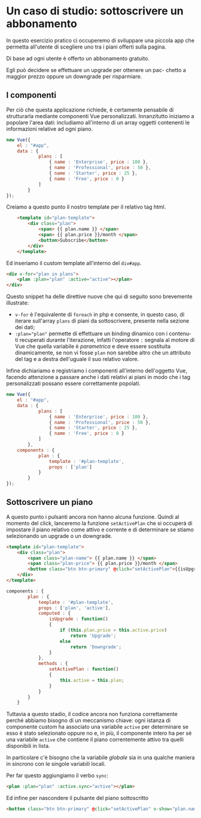 # Un caso di studio: sottoscrivere un abbonamento

In questo esercizio pratico ci occuperemo di sviluppare una
piccola app che permetta all'utente di scegliere uno tra
i piani offerti sulla pagina.

Di base ad ogni utente è offerto un abbonamento gratuito.

Egli può decidere se effettuare un upgrade per ottenere un pac-
chetto a maggior prezzo oppure un downgrade per risparmiare.

## I componenti

Per ciò che questa applicazione richiede, è certamente pensabile
di strutturarla mediante componenti Vue personalizzati. Innanzitutto
iniziamo a popolare l'area dati: includiamo all'interno di un array
oggetti contenenti le informazioni relative ad ogni piano.

```javascript
new Vue({
	el : "#app",
	data : {
			plans : [
				{ name : 'Enterprise', price : 100 },
				{ name : 'Professional', price : 50 },
				{ name : 'Starter', price : 25 },
				{ name : 'Free', price : 0 }
			]
		}
});
```

Creiamo a questo punto il nostro template per il relativo tag html.

```html
	<template id="plan-template">
		<div class="plan">
			<span> {{ plan.name }} </span>
			<span> {{ plan.price }}/month </span>
			<button>Subscribe</button>
		</div>
	</template>
```

Ed inseriamo il custom template all'interno del `div#app`.

```html
<div v-for="plan in plans">
	<plan :plan="plan" :active="active"></plan>
</div>
```
Questo snippet ha delle direttive nuove che qui di seguito sono
brevemente illustrate:

* `v-for` è l'equivalente di `foreach` in php e consente, in questo caso,
di iterare sull'array `plans` di piani da sottoscrivere, presente nella 
sezione dei dati;
* `:plan="plan"` permette di effettuare un binding dinamico con i contenu-
ti recuperati durante l'iterazione, infatti l'operatore `:` segnala al
motore di Vue che quella variabile è *parametrica* e deve essere sostituita
dinamicamente, se non vi fosse `plan` non sarebbe altro che un attributo del
tag e a destra dell'uguale il suo relativo valore.

Infine dichiariamo e registriamo i componenti all'interno dell'oggetto Vue,
facendo attenzione a passare anche i dati relativi ai piani in modo che i
tag personalizzati possano essere correttamente popolati.

```javascript
new Vue({
	el : "#app",
	data : {
			plans : [
				{ name : 'Enterprise', price : 100 },
				{ name : 'Professional', price : 50 },
				{ name : 'Starter', price : 25 },
				{ name : 'Free', price : 0 }
			]
		},
	components : {
			plan : {
				template : '#plan-template',
				props : ['plan']
			}
		}
});
```

## Sottoscrivere un piano

A questo punto i pulsanti ancora non hanno alcuna funzione. Quindi
al momento del click, lanceremo la funzione `setActivePlan` che si
occuperà di impostare il piano relativo come attivo e corrente e di
determinare se stiamo selezionando un upgrade o un downgrade.

```html
<template id="plan-template">
	<div class="plan">
		<span class="plan-name"> {{ plan.name }} </span>
		<span class="plan-price"> {{ plan.price }}/month </span>
		<button class="btn btn-primary" @click="setActivePlan">{{isUpgrade}}</button>
	</div>
</template>
```

```javascript
components : {
		plan : {
			template : '#plan-template',
			props : ['plan', 'active'],
			computed : {
				isUpgrade : function()
				{
					if (this.plan.price > this.active.price)
						return 'Upgrade';
					else
						return 'Downgrade';
				}
			},
			methods : {
				setActivePlan : function()
				{
					this.active = this.plan;
				}
			}
		}
	}
```
Tuttavia a questo stadio, il codice ancora non funziona correttamente perché
abbiamo bisogno di un meccanismo chiave: ogni istanza di componente custom
ha associato una variabile `active` per determinare se esso è stato selezionato
oppure no e, in più, il componente intero ha per sé una variabile `active` 
che contiene il piano correntemente attivo tra quelli disponibili in lista.

In particolare c'è bisogno che la variabile *globale* sia in una qualche maniera
in sincrono con le singole variabili locali.

Per far questo aggiungiamo il verbo `sync`:

```html
<plan :plan="plan" :active.sync="active"></plan>
```
Ed infine per nascondere il pulsante del piano sottoscritto

```html
<button class="btn btn-primary" @click="setActivePlan" v-show="plan.name !== active.name">{{isUpgrade}}</button>
```

